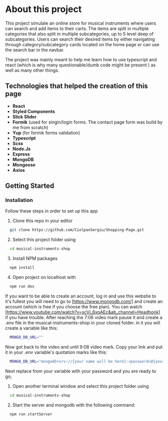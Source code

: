 # About this project

This project simulate an online store for musical instruments where users can search and add items to their carts. The items are split in multiple categories that also split in multiple subcategories, up to 5 level deep of subcategories. Users can search their desired items by either navigating through category/subcategory cards located on the home page or can use the search bar in the navbar.

The project was mainly meant to help me learn how to use typescript and react (which is why many questionable/dumb code might be present ) as well as many other things.

## Technologies that helped the creation of this page

- **React**
- **Styled Components**
- **Slick Slider**
- **Formik** (used for singin/login forms. The contact page form was build by me from scratch)
- **Yup** (for formik forms validation)
- **Typescript**
- **Scss**
- **Node.Js**
- **Express**
- **MongoDB**
- **Mongoose**
- **Axios**

## Getting Started

### Installation

Follow these steps in order to set up this app

1. Clone this repo in your editor

```sh
  git clone https://github.com/CiolpanSergiu/Shopping-Page.git
```

2. Select this project folder using

```sh
  cd musical-instruments-shop
```

3. Install NPM packages

```sh
  npm install
```

4. Open project on localhost with

```sh
  npm run dev
```

If you want to be able to create an account, log in and use this webstie to it's fullest you will need to go to
[https://www.mongodb.com/] and create an account (which is free if you choose the free plan). You can watch [https://www.youtube.com/watch?v=scVi_6xqAEc&ab_channel=Headhonk] if you have trouble. After reaching the 7:06 video mark pause it and create a .env file
in the musical-instruments-shop in your cloned folder. in it you will create a variable like this:

```sh
  MONGO_DB_URL=""
```

Now got back to the video and until 9:08 video mark. Copy your link and put it in your .env variable's quotation marks like this:

```sh
  MONGO_DB_URL="mongodb+srv://{your name will be here}:<password>@{your cluster name will be here}.aptr19m.mongodb.net/?retryWrites=true&w=majority"
```

Next replace <password> from your variable with your password and you are ready to go;

1. Open another terminal window and select this project folder using

```sh
  cd musical-instruments-shop
```

2. Start the server and mongodb with the following command:

```sh
  npm run startServer
```
